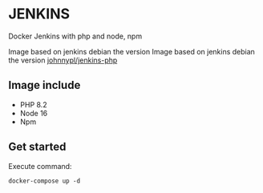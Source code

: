 # JENKINS


Docker Jenkins with php and node, npm

Image based on jenkins debian the version <a href="https://github.com/JanoPL/JenkinsDocker/blob/master/Readme.md"> </a>
Image based on jenkins debian the version [johnnypl/jenkins-php](https://hub.docker.com/r/johnnypl/jenkins-php) 

## Image include

- PHP 8.2
- Node 16
- Npm

## Get started

Execute command:
````
docker-compose up -d
````

